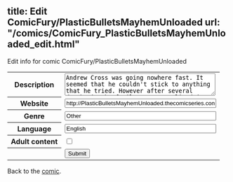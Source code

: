 title: Edit ComicFury/PlasticBulletsMayhemUnloaded
url: "/comics/ComicFury_PlasticBulletsMayhemUnloaded_edit.html"
---
Edit info for comic ComicFury/PlasticBulletsMayhemUnloaded

<form name="comic" action="http://gaepostmail.appspot.com/comic/" method="post">
<table class="comicinfo">
<tr>
<th>Description</th><td><textarea name="description" cols="40" rows="3">Andrew Cross was going nowhere fast. It seemed that he couldn't stick to anything that he tried. However after several deaths in the family, Cross realized just how short life truly is. Determined to leave his mark on the world before he dies, Cross and his friends enter the Mayhem Unloaded tournament. A brutal combat simulator, where there can only be one victor.</textarea></td>
</tr>
<tr>
<th>Website</th><td><input type="text" name="url" value="http://PlasticBulletsMayhemUnloaded.thecomicseries.com/" size="40"/></td>
</tr>
<tr>
<th>Genre</th><td><input type="text" name="genre" value="Other" size="40"/></td>
</tr>
<tr>
<th>Language</th><td><input type="text" name="language" value="English" size="40"/></td>
</tr>
<tr>
<th>Adult content</th><td><input type="checkbox" name="adult" value="adult" /></td>
</tr>
<tr>
<th></th><td>
<input type="hidden" name="comic" value="ComicFury_PlasticBulletsMayhemUnloaded" />
<input type="submit" name="submit" value="Submit" />
</td>
</tr>
</table>
</form>

Back to the [comic](ComicFury_PlasticBulletsMayhemUnloaded.html).
